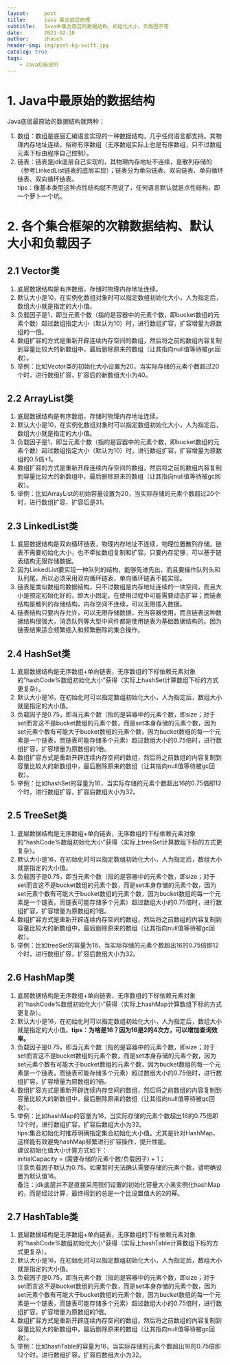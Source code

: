 ```yaml
---
layout:     post
title:      java 集合底层原理
subtitle:   Java中集合底层的数据结构、初始化大小、负载因子等
date:       2021-02-10
author:     zhaoeh
header-img: img/post-bg-swift.jpg
catalog: true
tags:
    - Java初级进阶
---
```


# 1. Java中最原始的数据结构
Java底层最原始的数据结构就两种：  
1.  数组：数组是底层汇编语言实现的一种数据结构，几乎任何语言都支持。其物理内存地址连续，俗称有序数组（无序数组实际上也是有序数组，只不过数组元素下标由程序自己控制）。  
2.  链表：链表是jdk底层自己实现的，其物理内存地址不连续，是散列存储的（参考LinkedList链表的底层实现）；链表分为单向链表、双向链表、单向循环链表、双向循环链表。  
    tips：像基本类型这种点性结构就不用说了，任何语言默认就是点性结构，即一个萝卜一个坑。  

# 2. 各个集合框架的次鞥数据结构、默认大小和负载因子
## 2.1 Vector类
1.  底层数据结构是有序数组，存储时物理内存地址连续。  
2.  默认大小是10，在实例化数组对象时可以指定数组初始化大小，人为指定后，数组大小就是指定的大小值。  
3.  负载因子是1，即当元素个数（指的是容器中的元素个数，即bucket数组的元素个数）超过数组指定大小（默认为10）时，进行数组扩容，扩容增量为原数组的一倍。  
4.  数组扩容的方式是重新开辟连续内存空间的数组，然后将之前的数组内容复制到容量比较大的新数组中，最后删除原来的数组（让其指向null值等待被gc回收）。  
5.  举例：比如Vector类的初始化大小设置为20，当实际存储的元素个数超过20个时，进行数组扩容，扩容后的新数组大小为40。  

## 2.2 ArrayList类
1.  底层数据结构是有序数组，存储时物理内存地址连续。  
2.  默认大小是10，在实例化数组对象时可以指定数组初始化大小，人为指定后，数组大小就是指定的大小值。  
3.  负载因子是1，即当元素个数（指的是容器中的元素个数，即bucket数组的元素个数）超过数组指定大小（默认为10）时，进行数组扩容，扩容增量为原数组的0.5倍+1。  
4.  数组扩容的方式是重新开辟连续内存空间的数组，然后将之前的数组内容复制到容量比较大的新数组中，最后删除原来的数组（让其指向null值等待被gc回收）。  
5.  举例：比如ArrayList的初始容量设置为20，当实际存储的元素个数超过20个时，进行数组扩容，扩容后是31。  

## 2.3 LinkedList类
1.  底层数据结构是双向循环链表，物理内存地址不连续，物理位置散列存储。链表不需要初始化大小，也不牵扯数组复制和扩容。只要内存足够，可以基于链表结构无限存储数据。  
2.  因为LinkedList要实现一种队列的结构，能够先进先出，而且要操作队列头和队列尾，所以必须采用双向循环链表，单向循环链表不能实现。  
3.  链表是类似数组的数据结构，只不过数组是内存地址连续的一块空间，而且大小是预定初始化好的，即大小固定，在使用过程中可能需要动态扩容；而链表结构是散列的存储结构，内存空间不连续，可以无限插入数据。  
4.  链表结构只要内存允许，可以无限存储数据，充当容器使用，而且链表这种数据结构很强大，消息队列等大型中间件都是使用链表为基础数据结构的。因为链表结果适合频繁插入和频繁删除的集合操作。  

## 2.4 HashSet类
1.  底层数据结构是无序数组+单向链表，无序数组的下标依赖元素对象的“hashCode%数组初始化大小”获得（实际上hashSet计算数组下标的方式更复杂）。  
2.  默认大小是16，在初始化时可以指定数组初始化大小，人为指定后，数组大小就是指定的大小值。  
3.  负载因子是0.75，即当元素个数（指的是容器中的元素个数，即size；对于set而言这不是bucket数组的元素个数，而是set本身存储的元素个数，因为set元素个数有可能大于bucket数组的元素个数，因为bucket数组的每一个元素是一个链表，而链表可能存储多个元素）超过数组大小的0.75倍时，进行数组扩容，扩容增量为原数组的1倍。  
4.  数组扩容方式是重新开辟连续内存空间的数组，然后将之前数组的内容复制到容量比较大的新数组中，最后删除原来的数组（让其指向null值等待被gc回收）。  
5.  举例：比如hashSet的容量为16，当实际存储的元素个数超出16的0.75倍即12个时，进行数组扩容，扩容后数组大小为32。  

## 2.5 TreeSet类
1.  底层数据结构是无序数组+单向链表，无序数组的下标依赖元素对象的“hashCode%数组初始化大小”获得（实际上treeSet计算数组下标的方式更复杂）。  
2.  默认大小是16，在初始化时可以指定数组初始化大小，人为指定后，数组大小就是指定的大小值。  
3.  负载因子是0.75，即当元素个数（指的是容器中的元素个数，即size；对于set而言这不是bucket数组的元素个数，而是set本身存储的元素个数，因为set元素个数有可能大于bucket数组的元素个数，因为bucket数组的每一个元素是一个链表，而链表可能存储多个元素）超过数组大小的0.75倍时，进行数组扩容，扩容增量为原数组的1倍。  
4.  数组扩容方式是重新开辟连续内存空间的数组，然后将之前数组的内容复制到容量比较大的新数组中，最后删除原来的数组（让其指向null值等待被gc回收）。  
5.  举例：比如treeSet的容量为16，当实际存储的元素个数超出16的0.75倍即12个时，进行数组扩容，扩容后数组大小为32。  

## 2.6 HashMap类
1.  底层数据结构是无序数组+单向链表，无序数组的下标依赖元素对象的“hashCode%数组初始化大小”获得（实际上hashMap计算数组下标的方式更复杂）。  
2.  默认大小是16，在初始化时可以指定数组初始化大小，人为指定后，数组大小就是指定的大小值。<b>tips：为啥是16？因为16是2的4次方，可以增加查询效率。</b>  
3.  负载因子是0.75，即当元素个数（指的是容器中的元素个数，即size；对于set而言这不是bucket数组的元素个数，而是set本身存储的元素个数，因为set元素个数有可能大于bucket数组的元素个数，因为bucket数组的每一个元素是一个链表，而链表可能存储多个元素）超过数组大小的0.75倍时，进行数组扩容，扩容增量为原数组的1倍。  
4.  数组扩容方式是重新开辟连续内存空间的数组，然后将之前数组的内容复制到容量比较大的新数组中，最后删除原来的数组（让其指向null值等待被gc回收）。  
5.  举例：比如hashMap的容量为16，当实际存储的元素个数超出16的0.75倍即12个时，进行数组扩容，扩容后数组大小为32。  
    tips:集合初始化时推荐明确指定集合初始化大小值。尤其是针对HashMap，这样能有效避免hashMap频繁进行扩容操作，提升性能。  
    建议初始化值大小计算方式如下：  
    initialCapacity = (需要存储的元素个数/负载因子) + 1；  
    注意负载因子默认为0.75。如果暂时无法确认需要存储的元素个数，请明确设置为默认值16。  
    备注：jdk底层并不是直接采用我们设置的初始化容量大小来实例化hashMap的，而是经过计算，最终得到的总是一个比设置值大的2的幂。  

## 2.7 HashTable类
1.  底层数据结构是无序数组+单向链表，无序数组的下标依赖元素对象的“hashCode%数组初始化大小”获得（实际上hashTable计算数组下标的方式更复杂）。  
2.  默认大小是16，在初始化时可以指定数组初始化大小，人为指定后，数组大小就是指定的大小值。  
3.  负载因子是0.75，即当元素个数（指的是容器中的元素个数，即size；对于set而言这不是bucket数组的元素个数，而是set本身存储的元素个数，因为set元素个数有可能大于bucket数组的元素个数，因为bucket数组的每一个元素是一个链表，而链表可能存储多个元素）超过数组大小的0.75倍时，进行数组扩容，扩容增量为原数组的1倍。  
4.  数组扩容方式是重新开辟连续内存空间的数组，然后将之前数组的内容复制到容量比较大的新数组中，最后删除原来的数组（让其指向null值等待被gc回收）。  
5.  举例：比如hashTable的容量为16，当实际存储的元素个数超出16的0.75倍即12个时，进行数组扩容，扩容后数组大小为32。  